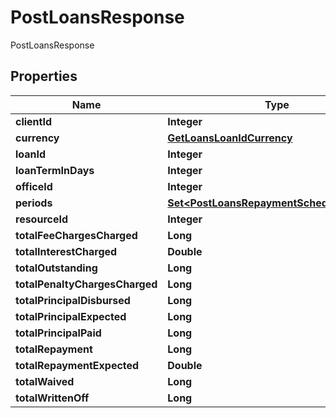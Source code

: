 

# PostLoansResponse

PostLoansResponse

## Properties

| Name | Type | Description | Notes |
|------------ | ------------- | ------------- | -------------|
|**clientId** | **Integer** |  |  [optional] |
|**currency** | [**GetLoansLoanIdCurrency**](GetLoansLoanIdCurrency.md) |  |  [optional] |
|**loanId** | **Integer** |  |  [optional] |
|**loanTermInDays** | **Integer** |  |  [optional] |
|**officeId** | **Integer** |  |  [optional] |
|**periods** | [**Set&lt;PostLoansRepaymentSchedulePeriods&gt;**](PostLoansRepaymentSchedulePeriods.md) |  |  [optional] |
|**resourceId** | **Integer** |  |  [optional] |
|**totalFeeChargesCharged** | **Long** |  |  [optional] |
|**totalInterestCharged** | **Double** |  |  [optional] |
|**totalOutstanding** | **Long** |  |  [optional] |
|**totalPenaltyChargesCharged** | **Long** |  |  [optional] |
|**totalPrincipalDisbursed** | **Long** |  |  [optional] |
|**totalPrincipalExpected** | **Long** |  |  [optional] |
|**totalPrincipalPaid** | **Long** |  |  [optional] |
|**totalRepayment** | **Long** |  |  [optional] |
|**totalRepaymentExpected** | **Double** |  |  [optional] |
|**totalWaived** | **Long** |  |  [optional] |
|**totalWrittenOff** | **Long** |  |  [optional] |



